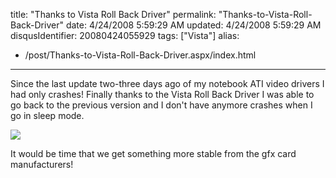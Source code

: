title: "Thanks to Vista Roll Back Driver"
permalink: "Thanks-to-Vista-Roll-Back-Driver"
date: 4/24/2008 5:59:29 AM
updated: 4/24/2008 5:59:29 AM
disqusIdentifier: 20080424055929
tags: ["Vista"]
alias:
 - /post/Thanks-to-Vista-Roll-Back-Driver.aspx/index.html
---
Since the last update two-three days ago of my notebook ATI video drivers I had only crashes! Finally thanks to the Vista Roll Back Driver I was able to go back to the previous version and I don't have anymore crashes when I go in sleep mode.

![](http://farm4.static.flickr.com/3027/2437462724_e2bce0cd3f_o.jpg)
<!-- more -->

It would be time that we get something more stable from the gfx card manufacturers! 
